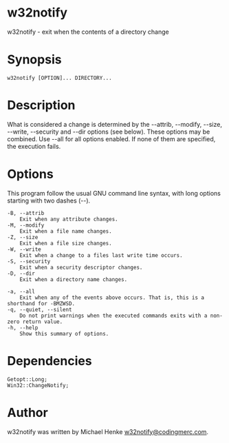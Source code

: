 w32notify
=========

w32notify - exit when the contents of a directory change

Synopsis
========

    w32notify [OPTION]... DIRECTORY...
    

Description
===========
What is considered a change is determined by the --attrib, --modify, --size, --write, --security and --dir options (see below). These options may be combined. Use --all for all options enabled. If none of them are specified, the execution fails.

Options
=======

This program follow the usual GNU command line syntax, with long options starting with two dashes (--).

    -B, --attrib
        Exit when any attribute changes.
    -M, --modify
        Exit when a file name changes.
    -Z, --size
        Exit when a file size changes.
    -W, --write
        Exit when a change to a files last write time occurs.
    -S, --security
        Exit when a security descriptor changes.
    -D, --dir
        Exit when a directory name changes.
    	
    -a, --all
        Exit when any of the events above occurs. That is, this is a shorthand for -BMZWSD.
    -q, --quiet, --silent
        Do not print warnings when the executed commands exits with a non-zero return value.
    -h, --help
        Show this summary of options.


Dependencies
============

    Getopt::Long;
    Win32::ChangeNotify;

Author
======

w32notify was written by Michael Henke <w32notify@codingmerc.com>.
